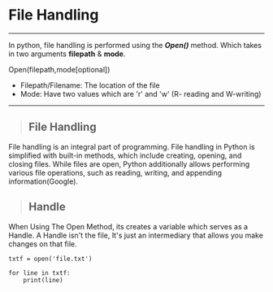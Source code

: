 # File Handling
---

In python, file handling is performed using the ***Open()*** method. Which takes in two arguments
**filepath** & **mode**.

Open(filepath,mode[optional])
* Filepath/Filename: The location of the file
* Mode: Have two values which are 'r' and 'w' (R- reading and W-writing)

---

>## File Handling
File handling is an integral part of programming. File handling in Python is simplified with built-in methods, which include creating, opening, and closing files. While files are open, Python additionally allows performing various file operations, such as reading, writing, and appending information(Google).

>## Handle
When Using The Open Method, its creates a variable which serves as a Handle.
A Handle isn't the file, It's just an intermediary that allows you make changes on that file.


```
txtf = open('file.txt')

for line in txtf:
    print(line)


```

